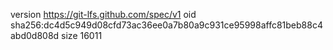 version https://git-lfs.github.com/spec/v1
oid sha256:dc4d5c949d08cfd73ac36ee0a7b80a9c931ce95998affc81beb88c4abd0d808d
size 16011
